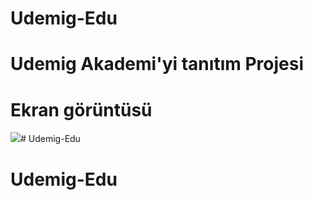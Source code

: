 # Udemig-Edu

# Udemig Akademi'yi tanıtım Projesi

# Ekran görüntüsü

![](Udemig.gif)# Udemig-Edu

# Udemig-Edu
